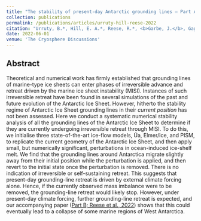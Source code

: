 ```yaml
---
title: "The stability of present-day Antarctic grounding lines — Part A: No indication of marine ice sheet instability in the current geometry"
collection: publications
permalink: /publications/articles/urruty-hill-reese-2022
citation: "Urruty, B.*, Hill, E. A.*, Reese, R.*, <b>Garbe, J.</b>, Gagliardini, O., Durand, G., Gillet-Chaulet, F., Gudmundsson, G. H., Winkelmann, R., Chekki, M., Chandler, D., Langebroek, P. M.: <i>The stability of present-day Antarctic grounding lines — Part A: No indication of marine ice sheet instability in the current geometry</i>, The Cryosphere Discuss. [preprint], in review, DOI: <a href='https://doi.org/10.5194/tc-2022-104'>10.5194/tc-2022-104</a>, 2022. <i>*These authors contributed equally to this work.</i>"
date: 2022-06-01
venue: 'The Cryosphere Discussions'
---
```


## Abstract
Theoretical and numerical work has firmly established that grounding lines of marine-type ice sheets can enter phases of irreversible advance and retreat driven by the marine ice sheet instability (MISI). Instances of such irreversible retreat have been found in several simulations of the past and future evolution of the Antarctic Ice Sheet. However, hitherto the stability regime of Antarctic Ice Sheet grounding lines in their *current position* has not been assessed. Here we conduct a systematic numerical stability analysis of all the grounding lines of the Antarctic Ice Sheet to determine if they are currently undergoing irreversible retreat through MISI. To do this, we initialise three state-of-the-art ice-flow models, Úa, Elmer/Ice, and PISM, to replicate the current geometry of the Antarctic Ice Sheet, and then apply small, but numerically significant, perturbations in ocean-induced ice-shelf melt. We find that the grounding lines around Antarctica migrate slightly away from their initial position while the perturbation is applied, and then revert to the initial state once the perturbation is removed. There is no indication of irreversible or self-sustaining retreat. This suggests that present-day grounding-line retreat is driven by external climate forcing alone. Hence, if the currently observed mass imbalance were to be removed, the grounding-line retreat would likely stop. However, under present-day climate forcing, further grounding-line retreat is expected, and our accompanying paper ([Part B; Reese et al., 2022](/publications/articles/reese-2022)) shows that this could eventually lead to a collapse of some marine regions of West Antarctica.
